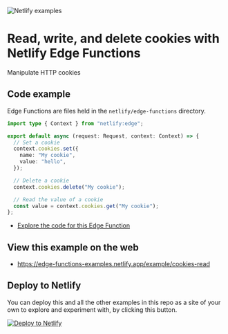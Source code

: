 ![Netlify examples](https://user-images.githubusercontent.com/5865/159468750-df1c2783-39b2-40da-9c0f-971f72a7ea3f.png)

# Read, write, and delete cookies with Netlify Edge Functions

Manipulate HTTP cookies

## Code example

Edge Functions are files held in the `netlify/edge-functions` directory.

```ts
import type { Context } from "netlify:edge";

export default async (request: Request, context: Context) => {
  // Set a cookie
  context.cookies.set({
    name: "My cookie",
    value: "hello",
  });

  // Delete a cookie
  context.cookies.delete("My cookie");

  // Read the value of a cookie
  const value = context.cookies.get("My cookie");
};
```

- [Explore the code for this Edge Function](../../netlify/edge-functions/cookies.ts)

## View this example on the web

- https://edge-functions-examples.netlify.app/example/cookies-read

## Deploy to Netlify

You can deploy this and all the other examples in this repo as a site of your own to explore and experiment with, by
clicking this button.

[![Deploy to Netlify](https://www.netlify.com/img/deploy/button.svg)](https://app.netlify.com/start/deploy?repository=https://github.com/netlify/edge-functions-examples&utm_campaign=devex&utm_source=edge-functions-examples&utm_medium=web&utm_content=Deploy%20Edge%20Functions%20Examples%20to%20Netlify)
